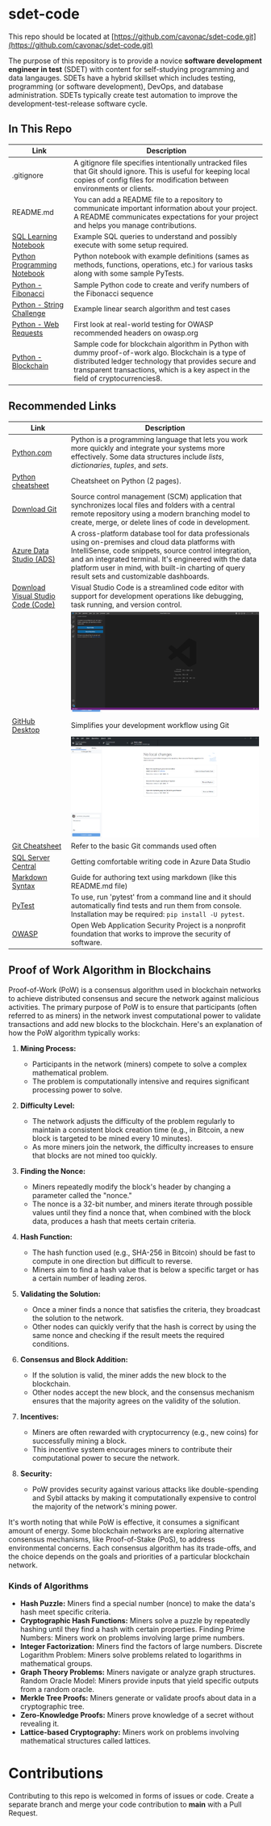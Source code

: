 # sdet-code
This repo should be located at [https://github.com/cavonac/sdet-code.git](https://github.com/cavonac/sdet-code.git)

The purpose of this repository is to provide a novice **software development engineer in test** (SDET) with content for self-studying programming and data langauges. SDETs have a hybrid skillset which includes testing, programming (or software development), DevOps, and database administration. SDETs typically create test automation to improve the development-test-release software cycle.

## In This Repo

| Link | Description |
| ---- | ----------- |
| .gitignore | A gitignore file specifies intentionally untracked files that Git should ignore. This is useful for keeping local copies of config files for modification between environments or clients.
| README.md | You can add a README file to a repository to communicate important information about your project. A README communicates expectations for your project and helps you manage contributions.
[SQL Learning Notebook](SqlLearning.ipynb) | Example SQL queries to understand and possibly execute with some setup required.
|[Python Programming Notebook](PythonProgramming.ipynb) | Python notebook with example definitions (sames as methods, functions, operations, etc.) for various tasks along with some sample PyTests.
| [Python - Fibonacci](test_fibonacci.py) | Sample Python code to create and verify numbers of the Fibonacci sequence
| [Python - String Challenge](test_string_challenges.py) | Example linear search algorithm and test cases
| [Python - Web Requests](test_web_requests.py) | First look at real-world testing for OWASP recommended headers on owasp.org
|[Python - Blockchain](test_blockchain.py) | Sample code for blockchain algorithm in Python with dummy proof-of-work algo. Blockchain is a type of distributed ledger technology that provides secure and transparent transactions, which is a key aspect in the field of cryptocurrencies8.

## Recommended Links
| Link | Description |
| ---- | ----------- |
| [Python.com](https://www.python.org/) | Python is a programming language that lets you work more quickly and integrate your systems more effectively. Some data structures include <i>lists</i>, <i>dictionaries</i>, <i>tuples</i>, and <i>sets</i>. 
| [Python cheatsheet](https://perso.limsi.fr/pointal/_media/python:cours:mementopython3-english.pdf) | Cheatsheet on Python (2 pages). 
| [Download Git](https://git-scm.com/downloads) | Source control management (SCM) application that synchronizes local files and folders with a central remote repository using a modern branching model to create, merge, or delete lines of code in development.
| [Azure Data Studio (ADS)](https://aka.ms/azuredatastudio) | A cross-platform database tool for data professionals using on-premises and cloud data platforms with IntelliSense, code snippets, source control integration, and an integrated terminal. It's engineered with the data platform user in mind, with built-in charting of query result sets and customizable dashboards. 
| [Download Visual Studio Code (Code)](https://code.visualstudio.com/Download) | Visual Studio Code is a streamlined code editor with support for development operations like debugging, task running, and version control. 
| |![](img/code.png)
| [GitHub Desktop](https://desktop.github.com) | Simplifies your development workflow using Git
| | ![](img/ghd.png)
| [Git Cheatsheet](https://training.github.com/downloads/github-git-cheat-sheet/) | Refer to the basic Git commands used often
|[SQL Server Central](https://www.sqlservercentral.com/articles/getting-comfortable-writing-code-in-azure-data-studio) | Getting comfortable writing code in Azure Data Studio
| [Markdown Syntax](https://www.markdownguide.org/basic-syntax) | Guide for authoring text using markdown (like this README.md file)
| [PyTest](https://www.pytest.org/) | To use, run 'pytest' from a command line and it should automatically find tests and run them from console. Installation may be required: <code>pip install -U pytest</code>. 
| [OWASP](https://owasp.org) | Open Web Application Security Project is a nonprofit foundation that works to improve the security of software.

## Proof of Work Algorithm in Blockchains
Proof-of-Work (PoW) is a consensus algorithm used in blockchain networks to achieve distributed consensus and secure the network against malicious activities. The primary purpose of PoW is to ensure that participants (often referred to as miners) in the network invest computational power to validate transactions and add new blocks to the blockchain. Here's an explanation of how the PoW algorithm typically works:

1. **Mining Process:**
   - Participants in the network (miners) compete to solve a complex mathematical problem.
   - The problem is computationally intensive and requires significant processing power to solve.

2. **Difficulty Level:**
   - The network adjusts the difficulty of the problem regularly to maintain a consistent block creation time (e.g., in Bitcoin, a new block is targeted to be mined every 10 minutes).
   - As more miners join the network, the difficulty increases to ensure that blocks are not mined too quickly.

3. **Finding the Nonce:**
   - Miners repeatedly modify the block's header by changing a parameter called the "nonce."
   - The nonce is a 32-bit number, and miners iterate through possible values until they find a nonce that, when combined with the block data, produces a hash that meets certain criteria.

4. **Hash Function:**
   - The hash function used (e.g., SHA-256 in Bitcoin) should be fast to compute in one direction but difficult to reverse.
   - Miners aim to find a hash value that is below a specific target or has a certain number of leading zeros.

5. **Validating the Solution:**
   - Once a miner finds a nonce that satisfies the criteria, they broadcast the solution to the network.
   - Other nodes can quickly verify that the hash is correct by using the same nonce and checking if the result meets the required conditions.

6. **Consensus and Block Addition:**
   - If the solution is valid, the miner adds the new block to the blockchain.
   - Other nodes accept the new block, and the consensus mechanism ensures that the majority agrees on the validity of the solution.

7. **Incentives:**
   - Miners are often rewarded with cryptocurrency (e.g., new coins) for successfully mining a block.
   - This incentive system encourages miners to contribute their computational power to secure the network.

8. **Security:**
   - PoW provides security against various attacks like double-spending and Sybil attacks by making it computationally expensive to control the majority of the network's mining power.

It's worth noting that while PoW is effective, it consumes a significant amount of energy. Some blockchain networks are exploring alternative consensus mechanisms, like Proof-of-Stake (PoS), to address environmental concerns. Each consensus algorithm has its trade-offs, and the choice depends on the goals and priorities of a particular blockchain network.

### Kinds of Algorithms
- **Hash Puzzle:** Miners find a special number (nonce) to make the data's hash meet specific criteria.
- **Cryptographic Hash Functions:** Miners solve a puzzle by repeatedly hashing until they find a hash with certain properties.
Finding Prime Numbers: Miners work on problems involving large prime numbers.
- **Integer Factorization:** Miners find the factors of large numbers.
Discrete Logarithm Problem: Miners solve problems related to logarithms in mathematical groups.
- **Graph Theory Problems:** Miners navigate or analyze graph structures.
Random Oracle Model: Miners provide inputs that yield specific outputs from a random oracle.
- **Merkle Tree Proofs:** Miners generate or validate proofs about data in a cryptographic tree.
- **Zero-Knowledge Proofs:** Miners prove knowledge of a secret without revealing it.
- **Lattice-based Cryptography:** Miners work on problems involving mathematical structures called lattices.

# Contributions
Contributing to this repo is welcomed in forms of issues or code. Create a separate branch and merge your code contribution to **main** with a Pull Request.